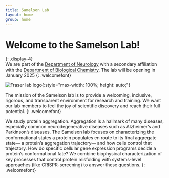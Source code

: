 ```yaml
---
title: Samelson Lab
layout: home
group: home
---
```


# Welcome to the Samelson Lab!
{: .display-4}
<br>
We are part of the [Department of Neurology](https://www.uclahealth.org/departments/neurology) with a secondary affiliation with the [Department of Biological Chemistry](https://biolchem.ucla.edu/). The lab will be opening in January 2025
{: .welcomefont}

![Fraser lab logo](static/img/logo/jf_retreat_logo.svg){:style="max-width: 100%; height: auto;"}

The mission of the Samelson lab is to provide a welcoming, inclusive, rigorous, and transparent environment for research and training. We want our lab members to feel the joy of scientific discovery and reach their full potential.
{: .welcomefont}

We study protein aggregation. Aggregation is a hallmark of many diseases, especially common neurodegenerative diseases such as Alzheimer’s and Parkinson’s diseases.  The Samelson lab focuses on characterizing the conformational states a protein populates en route to its final aggregate state— a protein’s aggregation trajectory— and how cells control that trajectory. How do specific cellular gene expression programs decide a protein’s conformational fate? We combine biophysical characterization of key processes that control protein misfolding with systems-level approaches (like CRISPR-screening) to answer these questions.
{: .welcomefont}
